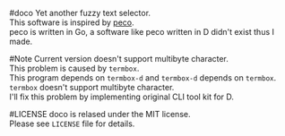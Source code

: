 #doco
Yet another fuzzy text selector.  
This software is inspired by [peco](https://github.com/peco/peco).  
peco is written in Go, a software like peco written in D didn't exist thus I made.  

#Note
Current version doesn't support multibyte character.    
This problem is caused by `termbox`.  
This program depends on `termbox-d` and `termbox-d` depends on `termbox`.    
`termbox` doesn't support multibyte character.  
I'll fix this problem by implementing original CLI tool kit for D.   

#LICENSE
doco is relased under the MIT license.  
Please see `LICENSE` file for details.  
